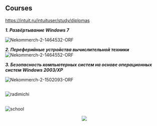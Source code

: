 ## Сourses 
https://intuit.ru/intuituser/study/diplomas

***1. Развёртывание Windows 7***

![Nekommerch-2-1464532-ORF](https://user-images.githubusercontent.com/93982982/146992288-bc323961-5c44-42de-be1a-6dec979a87bd.jpg)

***2. Переферийные устройства вычислительной техники***
![Nekommerch-2-1464552-ORF](https://user-images.githubusercontent.com/93982982/146992294-2b19c168-f41d-424e-a4e1-d132b4c12c52.jpg)

***3. Безопасность компьютерных систем на основе операционных систем Windows 2003/XP***

![Nekommerch-2-1502093-ORF](https://user-images.githubusercontent.com/93982982/147134810-02aa8227-83ea-4b84-aed2-c8929fe4d8fd.jpg)

##
![radimichi](https://user-images.githubusercontent.com/93982982/147138051-73853d61-78f9-4381-8b95-431930b14691.jpg)

##

![school](https://user-images.githubusercontent.com/93982982/147138081-c7f8d22d-6ffb-467c-a77c-bbe4a59160bd.jpg)

<p align='center'>
   <a href="https://github.com/begottten">
       <img src="https://img.shields.io/badge/Back-black?style=for-the-badge&logo=&logoColor=blue,"click me""/>
       </a>
 </div>
